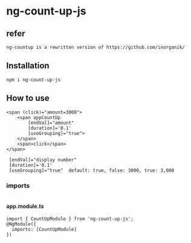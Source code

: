 # ng-count-up-js

## refer
```
ng-countup is a rewritten version of https://github.com/inorganik/
```
## Installation
```
npm i ng-count-up-js
```

## How to use
```
<span (click)="amount=3000">
    <span appCountUp
        [endVal]="amount"
        [duration]='0.1'
        [useGrouping]="true">
    </span>
    <span>click</span>
</span>

 [endVal]="display number"
 [duration]='0.1'
 [useGrouping]="true"  default: true, false: 3000, true: 3,000
 ```
### imports
```
```
#### app.module.ts
```
import { CountUpModule } from 'ng-count-up-js';
@NgModule({
  imports: [CountUpModule]
})
```
